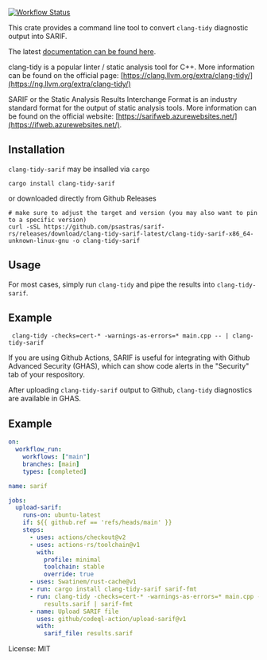 [![Workflow Status](https://github.com/psastras/sarif-rs/workflows/main/badge.svg)](https://github.com/psastras/sarif-rs/actions?query=workflow%3A%22main%22)

This crate provides a command line tool to convert `clang-tidy` diagnostic
output into SARIF.

The latest [documentation can be found here](https://docs.rs/clang_tidy_sarif).

clang-tidy is a popular linter / static analysis tool for C++. More information
can be found on the official page:
[https://clang.llvm.org/extra/clang-tidy/](https://ng.llvm.org/extra/clang-tidy/)

SARIF or the Static Analysis Results Interchange Format is an industry standard
format for the output of static analysis tools. More information can be found on
the official website:
[https://sarifweb.azurewebsites.net/](https://ifweb.azurewebsites.net/).

## Installation

`clang-tidy-sarif` may be insalled via `cargo`

```shell
cargo install clang-tidy-sarif
```

or downloaded directly from Github Releases

```shell
# make sure to adjust the target and version (you may also want to pin to a specific version)
curl -sSL https://github.com/psastras/sarif-rs/releases/download/clang-tidy-sarif-latest/clang-tidy-sarif-x86_64-unknown-linux-gnu -o clang-tidy-sarif
```

## Usage

For most cases, simply run `clang-tidy` and pipe the results into
`clang-tidy-sarif`.

## Example

```shell
 clang-tidy -checks=cert-* -warnings-as-errors=* main.cpp -- | clang-tidy-sarif
```

If you are using Github Actions, SARIF is useful for integrating with Github
Advanced Security (GHAS), which can show code alerts in the "Security" tab of
your respository.

After uploading `clang-tidy-sarif` output to Github, `clang-tidy` diagnostics
are available in GHAS.

## Example

```yaml
on:
  workflow_run:
    workflows: ["main"]
    branches: [main]
    types: [completed]

name: sarif

jobs:
  upload-sarif:
    runs-on: ubuntu-latest
    if: ${{ github.ref == 'refs/heads/main' }}
    steps:
      - uses: actions/checkout@v2
      - uses: actions-rs/toolchain@v1
        with:
          profile: minimal
          toolchain: stable
          override: true
      - uses: Swatinem/rust-cache@v1
      - run: cargo install clang-tidy-sarif sarif-fmt
      - run: clang-tidy -checks=cert-* -warnings-as-errors=* main.cpp -- | tee
          results.sarif | sarif-fmt
      - name: Upload SARIF file
        uses: github/codeql-action/upload-sarif@v1
        with:
          sarif_file: results.sarif
```

License: MIT
